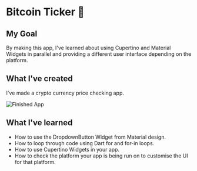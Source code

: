 # Bitcoin Ticker 🤑

## My Goal

By making this app, I've learned about using Cupertino and Material Widgets in parallel and providing a different user interface depending on the platform.


## What I've created

I've made a crypto currency price checking app. 

![Finished App](https://github.com/londonappbrewery/Images/blob/master/bitcoin-flutter-demo.gif)

## What I've learned

- How to use the DropdownButton Widget from Material design.
- How to loop through code using Dart for and for-in loops.
- How to use Cupertino Widgets in your app.
- How to check the platform your app is being run on to customise the UI for that platform.

